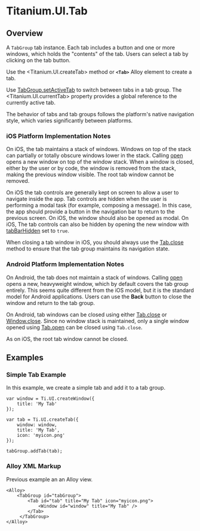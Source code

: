 # Titanium.UI.Tab

<TypeHeader/>

## Overview

A `TabGroup` tab instance. Each tab includes a button and one or more windows, which
holds the "contents" of the tab. Users can select a tab by clicking on the tab button.

Use the <Titanium.UI.createTab> method or **`<Tab>`** Alloy element to create a tab.

Use [TabGroup.setActiveTab](Titanium.UI.TabGroup.setActiveTab) to switch between tabs
in a tab group. The <Titanium.UI.currentTab> property provides a global reference to
the currently active tab.

The behavior of tabs and tab groups follows the platform's native navigation style,
which varies significantly between platforms.

### iOS Platform Implementation Notes

On iOS, the tab maintains a stack of windows. Windows on top
of the stack can partially or totally obscure windows lower in the stack.  Calling
[open](Titanium.UI.Tab.open) opens a new window on top of the window stack. When a window
is closed, either by the user or by code, the window is removed from the stack, making
the previous window visible. The root tab window cannot be removed.

On iOS the tab controls are generally kept on screen to allow a user to
navigate inside the app. Tab controls are hidden when the user is performing a modal
task (for example, composing a message). In this case, the app should provide a button
in the navigation bar to return to the previous screen. On iOS, the window should also
be opened as modal. On iOS, The tab controls can also be hidden by opening the new window
with [tabBarHidden](Titanium.UI.Window.tabBarHidden) set to `true`.

When closing a tab window in iOS, you should always use the
[Tab.close](Titanium.UI.Tab.close) method to ensure that the tab group maintains its
navigation state.

### Android Platform Implementation Notes

On Android, the tab does not maintain a stack of windows.
Calling [open](Titanium.UI.Tab.open) opens a new, heavyweight window, which
by default covers the tab group entirely. This seems quite different from the iOS model,
but it is the standard model for Android applications. Users can use the **Back** button
to close the window and return to the tab group.

On Android, tab windows can be closed using either
[Tab.close](Titanium.UI.Tab.close) or [Window.close](Titanium.UI.Window.close). Since
no window stack is maintained, only a single window opened using
[Tab.open](Titanium.UI.Tab.open) can be closed using `Tab.close`.

As on iOS, the root tab window cannot be closed.

## Examples

### Simple Tab Example

In this example, we create a simple tab and add it to a tab group.

    var window = Ti.UI.createWindow({
        title: 'My Tab'
    });

    var tab = Ti.UI.createTab({
        window: window,
        title: 'My Tab',
        icon: 'myicon.png'
    });

    tabGroup.addTab(tab);

### Alloy XML Markup

Previous example an an Alloy view.

    <Alloy>
        <TabGroup id="tabGroup">
            <Tab id="tab" title="My Tab" icon="myicon.png">
                <Window id="window" title="My Tab" />
            </Tab>
         </TabGroup>
    </Alloy>

<ApiDocs/>
